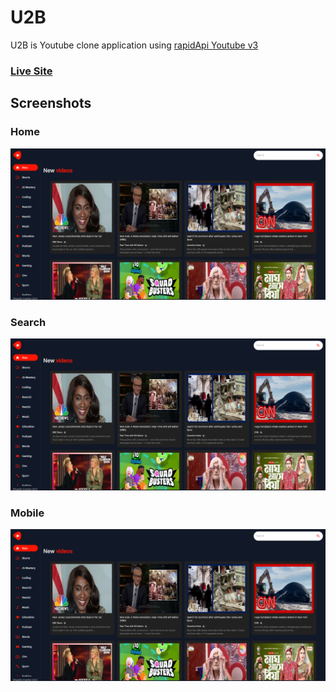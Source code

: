 
# U2B
U2B is Youtube clone application using [rapidApi Youtube v3](https://rapidapi.com/ytdlfree/api/youtube-v31/)

### [Live Site](https://stalwart-cheesecake-976cb1.netlify.app/)

## Screenshots

### Home
![Home Screen](https://github.com/bhupiiidx/U2B/raw/main/src/assets/image/demo/Home.png)

### Search
![Search](https://github.com/bhupiiidx/U2B/raw/main/src/assets/image/demo/Home.png)

### Mobile
![Search](https://github.com/bhupiiidx/U2B/raw/main/src/assets/image/demo/Home.png)
